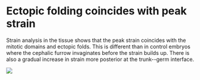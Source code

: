 # Ectopic folding coincides with peak strain

Strain analysis in the tissue shows that the peak strain coincides with the
mitotic domains and ectopic folds. This is different than in control embryos
where the cephalic furrow invaginates before the strain builds up. There is
also a gradual increase in strain more posterior at the trunk--germ interface.

![](./figure.png)

